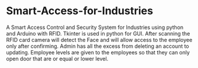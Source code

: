 # Smart-Access-for-Industries

A Smart Access Control and Security System for Industries using python and Arduino with RFID.
Tkinter is used in python for GUI.
After scanning the RFID card camera will detect the Face and will allow access to the employee only after confirming.
Admin has all the excess from deleting an account to updating.
Employee levels are given to the employees so that they can only open door that are or equal or lower level.
